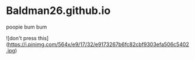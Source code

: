 # Baldman26.github.io

poopie bum bum

![don't press this] (https://i.pinimg.com/564x/e9/17/32/e9173267b6fc82cbf9303efa506c5402.jpg)

